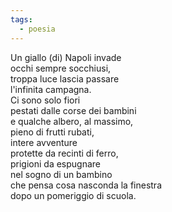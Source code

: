 ```yaml
---
tags:
  - poesia
---
```

Un giallo (di) Napoli invade  
occhi sempre socchiusi,  
troppa luce lascia passare  
l'infinita campagna.  
Ci sono solo fiori  
pestati dalle corse dei bambini  
e qualche albero, al massimo,  
pieno di frutti rubati,  
intere avventure  
protette da recinti di ferro,  
prigioni da espugnare  
nel sogno di un bambino  
che pensa cosa nasconda la finestra  
dopo un pomeriggio di scuola.
